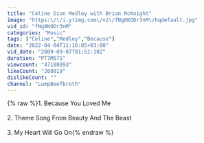 ```yaml
---
title: "Celine Dion Medley with Brian McKnight"
image: "https:\/\/i.ytimg.com\/vi\/fNg8KODr3nM\/hqdefault.jpg"
vid_id: "fNg8KODr3nM"
categories: "Music"
tags: ["Celine","Medley","Because"]
date: "2022-04-04T11:10:05+03:00"
vid_date: "2009-09-07T01:52:10Z"
duration: "PT7M57S"
viewcount: "47108093"
likeCount: "268019"
dislikeCount: ""
channel: "LumpBeefbroth"
---
```

{% raw %}1.  Because You Loved Me<br /><br />2.  Theme Song From Beauty And The Beast<br /><br />3.  My Heart Will Go On{% endraw %}
